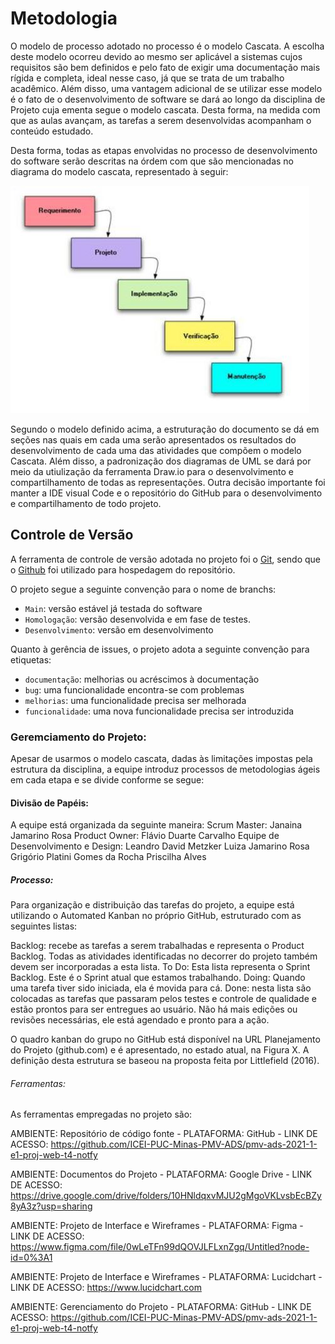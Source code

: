 
# Metodologia

O modelo de processo adotado no processo é o modelo Cascata. A escolha deste modelo ocorreu devido ao mesmo ser aplicável a sistemas cujos requisitos são bem definidos e pelo fato de exigir uma documentação mais rígida e completa, ideal nesse caso, já que se trata de um trabalho acadêmico. Além disso, uma vantagem adicional de se utilizar esse modelo é o fato de o desenvolvimento de software se dará ao longo da disciplina de Projeto cuja ementa segue o modelo cascata. Desta forma, na medida com que as aulas avançam, as tarefas a serem desenvolvidas acompanham o conteúdo estudado.

Desta forma, todas as etapas envolvidas no processo de desenvolvimento do software serão descritas na órdem com que são mencionadas no diagrama do modelo cascata, representado à seguir:

![Modelo Cascata](img/cascata.jpg)

Segundo o modelo definido acima, a estruturação do documento se dá em seções nas quais em cada uma serão apresentados os resultados do desenvolvimento de cada uma das atividades que compõem o modelo Cascata. Além disso, a padronização dos diagramas de UML se dará por meio da utiulização da ferramenta Draw.io para o desenvolvimento e compartilhamento de todas as representações. Outra decisão importante foi manter a IDE visual Code e o repositório do GitHub para o desenvolvimento e compartilhamento de todo projeto.

## Controle de Versão

A ferramenta de controle de versão adotada no projeto foi  o
[Git](https://git-scm.com/), sendo que o [Github](https://github.com)
foi utilizado para hospedagem do repositório.

O projeto segue a seguinte convenção para o nome de branchs:

- `Main`: versão estável já testada do software
- `Homologação`: versão desenvolvida e em fase de testes.
- `Desenvolvimento`: versão em desenvolvimento


Quanto à gerência de issues, o projeto adota a seguinte convenção para
etiquetas:

- `documentação`: melhorias ou acréscimos à documentação
- `bug`: uma funcionalidade encontra-se com problemas
- `melhorias`: uma funcionalidade precisa ser melhorada
- `funcionalidade`: uma nova funcionalidade precisa ser introduzida

### Geremciamento do Projeto:

Apesar de usarmos o modelo cascata, dadas às limitações impostas pela estrutura da disciplina, a equipe introduz processos de metodologias ágeis em cada etapa e se divide conforme se segue:

#### Divisão de Papéis:

A equipe está organizada da seguinte maneira:
Scrum Master: Janaina Jamarino Rosa
Product Owner: Flávio Duarte Carvalho
Equipe de Desenvolvimento e Design:
Leandro David Metzker
Luiza Jamarino Rosa Grigório
Platini Gomes da Rocha
Priscilha Alves

##### Processo:

Para organização e distribuição das tarefas do projeto, a equipe está utilizando o Automated Kanban no próprio GitHub, estruturado com as seguintes listas: 

Backlog: recebe as tarefas a serem trabalhadas e representa o Product Backlog. Todas as atividades identificadas no decorrer do projeto também devem ser incorporadas a esta lista.
To Do: Esta lista representa o Sprint Backlog. Este é o Sprint atual que estamos trabalhando.
Doing: Quando uma tarefa tiver sido iniciada, ela é movida para cá.
Done: nesta lista são colocadas as tarefas que passaram pelos testes e controle de qualidade e estão prontos para ser entregues ao usuário. Não há mais edições ou revisões necessárias, ele está agendado e pronto para a ação.

O quadro kanban do grupo no GitHub está disponível na URL Planejamento do Projeto (github.com) e é apresentado, no estado atual, na Figura X. A definição desta estrutura se baseou na proposta feita por Littlefield (2016).


###### Ferramentas:

As ferramentas empregadas no projeto são:

AMBIENTE: Repositório de código fonte - PLATAFORMA: GitHub - LINK DE ACESSO: https://github.com/ICEI-PUC-Minas-PMV-ADS/pmv-ads-2021-1-e1-proj-web-t4-notfy

AMBIENTE: Documentos do Projeto - PLATAFORMA: Google Drive - LINK DE ACESSO: https://drive.google.com/drive/folders/10HNldqxvMJU2gMgoVKLvsbEcBZy8yA3z?usp=sharing

AMBIENTE: Projeto de Interface e Wireframes - PLATAFORMA: Figma - LINK DE ACESSO: https://www.figma.com/file/0wLeTFn99dQOVJLFLxnZgq/Untitled?node-id=0%3A1

AMBIENTE: Projeto de Interface e Wireframes - PLATAFORMA: Lucidchart - LINK DE ACESSO: https://www.lucidchart.com

AMBIENTE: Gerenciamento do Projeto - PLATAFORMA: GitHub - LINK DE ACESSO: https://github.com/ICEI-PUC-Minas-PMV-ADS/pmv-ads-2021-1-e1-proj-web-t4-notfy
